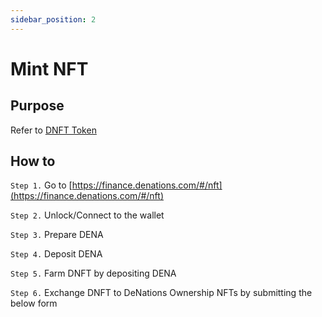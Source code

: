 ```yaml
---
sidebar_position: 2
---
```


# Mint NFT

## Purpose

Refer to [DNFT Token](/docs/guide/tokenomics/DNFT%20Token) 

## How to

`Step 1.` Go to [https://finance.denations.com/#/nft](https://finance.denations.com/#/nft) 

`Step 2.` Unlock/Connect to the wallet

`Step 3.` Prepare DENA 

`Step 4.` Deposit DENA 

`Step 5.` Farm DNFT by depositing DENA

`Step 6.` Exchange DNFT to DeNations Ownership NFTs by submitting the below form